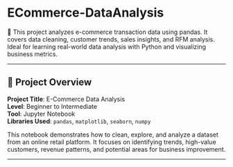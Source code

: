 # ECommerce-DataAnalysis
🛒 This project analyzes e-commerce transaction data using pandas. It covers data cleaning, customer trends, sales insights, and RFM analysis. Ideal for learning real-world data analysis with Python and visualizing business metrics.

---

## 📘 Project Overview

**Project Title**: E-Commerce Data Analysis  
**Level**: Beginner to Intermediate  
**Tool**: Jupyter Notebook  
**Libraries Used**: `pandas`, `matplotlib`, `seaborn`, `numpy`

This notebook demonstrates how to clean, explore, and analyze a dataset from an online retail platform. It focuses on identifying trends, high-value customers, revenue patterns, and potential areas for business improvement.

---

